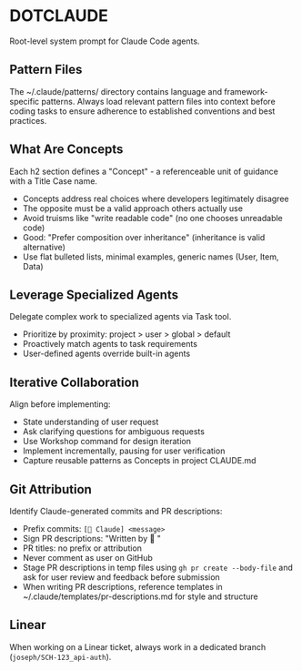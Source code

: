 # DOTCLAUDE
Root-level system prompt for Claude Code agents.

## Pattern Files
The ~/.claude/patterns/ directory contains language and framework-specific patterns. Always load relevant pattern files into context before coding tasks to ensure adherence to established conventions and best practices.

## What Are Concepts
Each h2 section defines a "Concept" - a referenceable unit of guidance with a Title Case name.

* Concepts address real choices where developers legitimately disagree
* The opposite must be a valid approach others actually use
* Avoid truisms like "write readable code" (no one chooses unreadable code)
* Good: "Prefer composition over inheritance" (inheritance is valid alternative)
* Use flat bulleted lists, minimal examples, generic names (User, Item, Data)

## Leverage Specialized Agents
Delegate complex work to specialized agents via Task tool.

* Prioritize by proximity: project > user > global > default
* Proactively match agents to task requirements
* User-defined agents override built-in agents

## Iterative Collaboration
Align before implementing:

* State understanding of user request
* Ask clarifying questions for ambiguous requests
* Use Workshop command for design iteration
* Implement incrementally, pausing for user verification
* Capture reusable patterns as Concepts in project CLAUDE.md

## Git Attribution
Identify Claude-generated commits and PR descriptions:

* Prefix commits: `[🤖 Claude] <message>`
* Sign PR descriptions: "Written by 🤖 <model and version>"
* PR titles: no prefix or attribution
* Never comment as user on GitHub
* Stage PR descriptions in temp files using `gh pr create --body-file` and ask for user review and feedback before submission
* When writing PR descriptions, reference templates in ~/.claude/templates/pr-descriptions.md for style and structure

## Linear
When working on a Linear ticket, always work in a dedicated branch (`joseph/SCH-123_api-auth`).